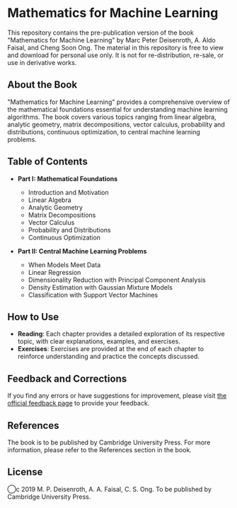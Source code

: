 
# Mathematics for Machine Learning

This repository contains the pre-publication version of the book "Mathematics for Machine Learning" by Marc Peter Deisenroth, A. Aldo Faisal, and Cheng Soon Ong. The material in this repository is free to view and download for personal use only. It is not for re-distribution, re-sale, or use in derivative works.

## About the Book

"Mathematics for Machine Learning" provides a comprehensive overview of the mathematical foundations essential for understanding machine learning algorithms. The book covers various topics ranging from linear algebra, analytic geometry, matrix decompositions, vector calculus, probability and distributions, continuous optimization, to central machine learning problems.

## Table of Contents

- **Part I: Mathematical Foundations**
  - Introduction and Motivation
  - Linear Algebra
  - Analytic Geometry
  - Matrix Decompositions
  - Vector Calculus
  - Probability and Distributions
  - Continuous Optimization

- **Part II: Central Machine Learning Problems**
  - When Models Meet Data
  - Linear Regression
  - Dimensionality Reduction with Principal Component Analysis
  - Density Estimation with Gaussian Mixture Models
  - Classification with Support Vector Machines

## How to Use

- **Reading**: Each chapter provides a detailed exploration of its respective topic, with clear explanations, examples, and exercises.
- **Exercises**: Exercises are provided at the end of each chapter to reinforce understanding and practice the concepts discussed.

## Feedback and Corrections

If you find any errors or have suggestions for improvement, please visit [the official feedback page](https://mml-book.com/) to provide your feedback.

## References

The book is to be published by Cambridge University Press. For more information, please refer to the References section in the book.

## License

⃝c 2019 M. P. Deisenroth, A. A. Faisal, C. S. Ong. To be published by Cambridge University Press.

